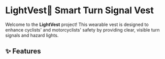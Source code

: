 # LightVest🚦 Smart Turn Signal Vest
Welcome to the **LightVest** project! This wearable vest is designed to enhance cyclists' and motorcyclists' safety by providing clear, visible turn signals and hazard lights.
## ✨ Features
